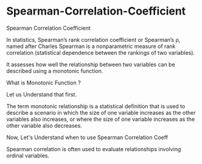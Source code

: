 # Spearman-Correlation-Coefficient
Spearman Correlation Coefficient

In statistics, Spearman’s rank correlation coefficient or Spearman’s ρ, named after Charles Spearman is a nonparametric measure of rank correlation (statistical dependence between the rankings of two variables).

It assesses how well the relationship between two variables can be described using a monotonic function.

What is Monotonic Function ?

Let us Understand that first.

The term monotonic relationship is a statistical definition that is used to describe a scenario in which the size of one variable increases as the other variables also increases, or where the size of one variable increases as the other variable also decreases.





Now, Let's Understand when to use Spearman Correlation Coeff

Spearman correlation is often used to evaluate relationships involving ordinal variables.

​

